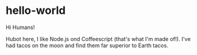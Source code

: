 # hello-world

Hi Humans!

Hubot here, I like Node.js ond Coffeescript (that's what I'm made of!).
I've had tacos on the moon and find them far superior to Earth tacos.
